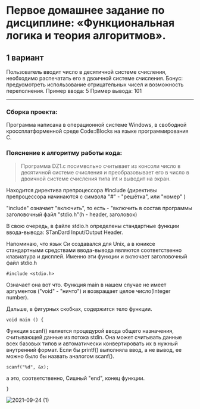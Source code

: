 # Первое домашнее задание по дисциплине: «Функциональная логика и теория алгоритмов».
## 1 вариант
 Пользователь вводит число в десятичной системе счисления, необходимо распечатать его в двоичной системе счисления. Бонус: предусмотреть использование отрицательных чисел и возможность переполнения.
 Пример ввода: 5
 Пример вывода: 101
 
 ---
 ### Сборка проекта:
 Программа написана в операционной системе Windows, в свободной кроссплатформенной среде Code::Blocks на языке программирования C.

### Пояснение к алгоритму работы кода:
> Программа DZ1.c посимвольно считывает из консоли число в десятичной системе счисления и преобразовывает его в число в двоичной системе счисления типа int и выводит на экран.


Находится директива препроцессора #include (директивы препроцессора начинаются с символа "#" - "решётка", или "номер" )

"include" означает "включить", то есть - "включить в состав программы заголовочный файл "stdio.h"(h - header, заголовок)

В свою очередь, в файле stdio.h определены стандартные функции ввода-вывода: STanDard Input/Output Header.

Напоминаю, что язык Си создавался для Unix, а в юниксе стандартными средствами ввода-вывода являются соответственно клавиатура и дисплей. Именно эти функции и включает заголовочный файл stdio.h

```
#include <stdio.h>
```

Означает она вот что.
Функция main в нашем случае не имеет аргументов ("void" - "ничто") и возвращает целое число(Integer number).

Дальше, в фигурных скобках, содержится тело функции.
```
void main () {
```
Функция scanf() является процедурой ввода общего назначения, считывающей данные из пото­ка stdin. Она может считывать данные всех базовых типов и автоматически конвертировать их в нужный внутренний формат. Если бы printf() выполняла ввод, а не вывод, ее можно было бы назвать аналогом scanf().

```
scanf("%d", &x);
```


а это, соответственно, Сишный "end", конец функции.
```
}
```
![2021-09-24 (1)](https://user-images.githubusercontent.com/91198767/134694671-69ae6fd8-64f9-45df-b57f-793798213d12.png)

